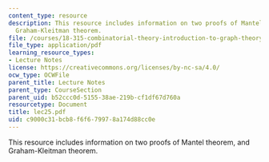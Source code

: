 ```yaml
---
content_type: resource
description: This resource includes information on two proofs of Mantel theorem, and
  Graham-Kleitman theorem.
file: /courses/18-315-combinatorial-theory-introduction-to-graph-theory-extremal-and-enumerative-combinatorics-spring-2005/c9000c31bcb8f6f679978a174d88cc0e_lec25.pdf
file_type: application/pdf
learning_resource_types:
- Lecture Notes
license: https://creativecommons.org/licenses/by-nc-sa/4.0/
ocw_type: OCWFile
parent_title: Lecture Notes
parent_type: CourseSection
parent_uid: b52ccc0d-5155-38ae-219b-cf1df67d760a
resourcetype: Document
title: lec25.pdf
uid: c9000c31-bcb8-f6f6-7997-8a174d88cc0e
---
```

This resource includes information on two proofs of Mantel theorem, and Graham-Kleitman theorem.